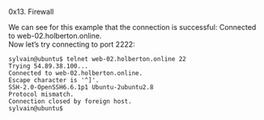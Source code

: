 <h> 0x13. Firewall </h>
<p> We can see for this example that the connection is successful: Connected to web-02.holberton.online. <br>Now let’s try connecting to port 2222:</p>
<code>sylvain@ubuntu$ telnet web-02.holberton.online 22
Trying 54.89.38.100...
Connected to web-02.holberton.online.
Escape character is '^]'.
SSH-2.0-OpenSSH6.6.1p1 Ubuntu-2ubuntu2.8
Protocol mismatch.
Connection closed by foreign host.
sylvain@ubuntu$ </code>

